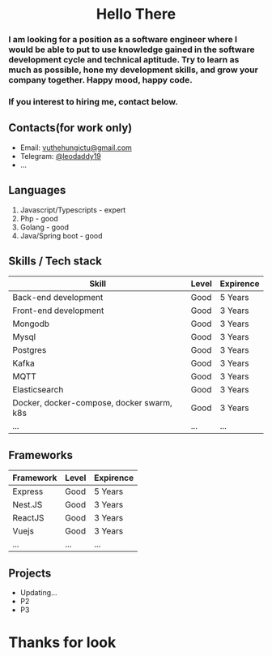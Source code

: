 <h1 align="center">Hello There</h1>

### I am looking for a position as a software engineer where I would be able to put to use knowledge gained in the software development cycle and technical aptitude. Try to learn as much as possible, hone my development skills, and grow your company together. Happy mood, happy code.

### If you interest to hiring me, contact below.
## Contacts(for work only)
- Email: vuthehungictu@gmail.com
- Telegram: [@leodaddy19](https://t.me/leodaddy19)
- ...
## Languages
1. Javascript/Typescripts - expert
2. Php - good
3. Golang - good
4. Java/Spring boot - good

## Skills / Tech stack
| Skill                             | Level       | Expirence |
| --------------------------------- | ----------- | --------- |
| Back-end development               | Good        | 5 Years   |
| Front-end development                | Good        | 3 Years   |
| Mongodb                           | Good        | 3 Years   |
| Mysql                             | Good        | 3 Years   |
| Postgres                             | Good        | 3 Years   |
| Kafka                             | Good        | 3 Years   |
| MQTT                             | Good        | 3 Years   |
| Elasticsearch                             | Good        | 3 Years   |
| Docker, docker-compose, docker swarm, k8s                             | Good        | 3 Years   |
| ...                               | ...         | ...       |

## Frameworks
| Framework | Level       | Expirence |
| --------- | ----------- | --------- |
| Express   | Good        | 5 Years   |
| Nest.JS   | Good        | 3 Years   |
| ReactJS   | Good        | 3 Years   |
| Vuejs     | Good        | 3 Years   |
| ...       | ...         | ...       |

## Projects
- Updating...
- P2
- P3

# Thanks for look
